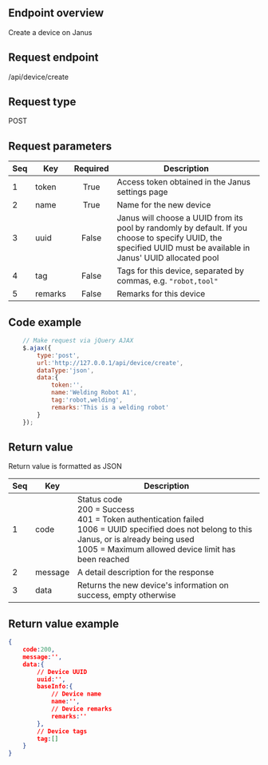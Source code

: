 ## Endpoint overview

Create a device on Janus

## Request endpoint

/api/device/create

## Request type

POST

## Request parameters

Seq | Key     | Required | Description
--- | ------- | :------: | ---------------------------------------------------------------------------------------------
1   | token   | True     | Access token obtained in the Janus settings page
2   | name    | True     | Name for the new device
3   | uuid    | False    | Janus will choose a UUID from its pool by randomly by default. If you choose to specify UUID, the specified UUID must be available in Janus' UUID allocated pool
4   | tag     | False    | Tags for this device, separated by commas, e.g. `"robot,tool"`
5   | remarks | False    | Remarks for this device

## Code example

``` JavaScript
    // Make request via jQuery AJAX
    $.ajax({
        type:'post',
        url:'http://127.0.0.1/api/device/create',
        dataType:'json',
        data:{
            token:'',
            name:'Welding Robot A1',
            tag:'robot,welding',
            remarks:'This is a welding robot'
        }
    });
```

## Return value

Return value is formatted as JSON

Seq | Key     | Description
--- | ------- | -----------------------------------------------------------------------------------------------------
1   | code    | Status code<br>200 = Success<br/>401 = Token authentication failed<br/>1006 = UUID specified does not belong to this Janus, or is already being used<br/>1005 = Maximum allowed device limit has been reached
2   | message | A detail description for the response
3   | data    | Returns the new device's information on success, empty otherwise

## Return value example

``` JSON
{
    code:200,
    message:'',
    data:{
        // Device UUID
        uuid:'', 
        baseInfo:{
            // Device name
            name:'',
            // Device remarks
            remarks:''
        },
        // Device tags
        tag:[]
    }
}
```

